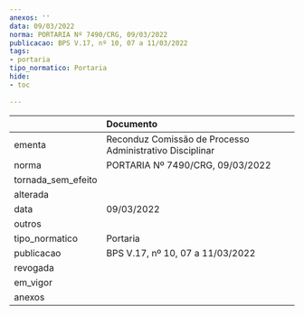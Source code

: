 ```yaml
---
anexos: ''
data: 09/03/2022
norma: PORTARIA Nº 7490/CRG, 09/03/2022
publicacao: BPS V.17, nº 10, 07 a 11/03/2022
tags:
- portaria
tipo_normatico: Portaria
hide: 
- toc 
 
---
```


|                    | Documento                                                |
|:-------------------|:---------------------------------------------------------|
| ementa             | Reconduz Comissão de Processo Administrativo Disciplinar |
| norma              | PORTARIA Nº 7490/CRG, 09/03/2022                         |
| tornada_sem_efeito |                                                          |
| alterada           |                                                          |
| data               | 09/03/2022                                               |
| outros             |                                                          |
| tipo_normatico     | Portaria                                                 |
| publicacao         | BPS V.17, nº 10, 07 a 11/03/2022                         |
| revogada           |                                                          |
| em_vigor           |                                                          |
| anexos             |                                                          |